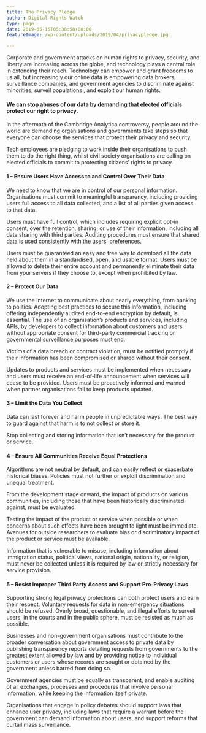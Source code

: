 ```yaml
---
title: The Privacy Pledge
author: Digital Rights Watch
type: page
date: 2019-05-15T05:38:58+00:00
featureImage: /wp-content/uploads/2019/04/privacypledge.jpg

---
```

Corporate and government attacks on human rights to privacy, security, and liberty are increasing across the globe, and technology plays a central role in extending their reach. Technology can empower and grant freedoms to us all, but increasingly our online data is empowering data brokers, surveillance companies, and government agencies to discriminate against minorities, surveil populations , and exploit our human rights.

#### We can stop abuses of our data by demanding that elected officials protect our right to privacy.

In the aftermath of the Cambridge Analytica controversy, people around the world are demanding organisations and governments take steps so that everyone can choose the services that protect their privacy and security.

Tech employees are pledging to work inside their organisations to push them to do the right thing, whilst civil society organisations are calling on elected officials to commit to protecting citizens&#8217; rights to privacy.

#### **1 &#8211; Ensure Users Have Access to and Control Over Their Data**

We need to know that we are in control of our personal information. Organisations must commit to meaningful transparency, including providing users full access to all data collected, and a list of all parties given access to that data.

Users must have full control, which includes requiring explicit opt-in consent, over the retention, sharing, or use of their information, including all data sharing with third parties. Auditing procedures must ensure that shared data is used consistently with the users' preferences.

Users must be guaranteed an easy and free way to download all the data held about them in a standardised, open, and usable format. Users must be allowed to delete their entire account and permanently eliminate their data from your servers if they choose to, except when prohibited by law.

#### **2 &#8211; Protect Our Data**

We use the Internet to communicate about nearly everything, from banking to politics. Adopting best practices to secure this information, including offering independently audited end-to-end encryption by default, is essential. The use of an organisation&#8217;s products and services, including APIs, by developers to collect information about customers and users without appropriate consent for third-party commercial tracking or governmental surveillance purposes must end.

Victims of a data breach or contract violation, must be notified promptly if their information has been compromised or shared without their consent.

Updates to products and services must be implemented when necessary and users must receive an end-of-life announcement when services will cease to be provided. Users must be proactively informed and warned when partner organisations fail to keep products updated.

#### **3 &#8211; Limit the Data You Collect**

Data can last forever and harm people in unpredictable ways. The best way to guard against that harm is to not collect or store it.

Stop collecting and storing information that isn&#8217;t necessary for the product or service.

#### **4 &#8211; Ensure All Communities Receive Equal Protections**

Algorithms are not neutral by default, and can easily reflect or exacerbate historical biases. Policies must not further or exploit discrimination and unequal treatment.

From the development stage onward, the impact of products on various communities, including those that have been historically discriminated against, must be evaluated.

Testing the impact of the product or service when possible or when concerns about such effects have been brought to light must be immediate. Avenues for outside researchers to evaluate bias or discriminatory impact of the product or service must be available.

Information that is vulnerable to misuse, including information about immigration status, political views, national origin, nationality, or religion, must never be collected unless it is required by law or strictly necessary for service provision.

#### **5 &#8211; Resist Improper Third Party Access and Support Pro-Privacy Laws**

Supporting strong legal privacy protections can both protect users and earn their respect. Voluntary requests for data in non-emergency situations should be refused. Overly broad, questionable, and illegal efforts to surveil users, in the courts and in the public sphere, must be resisted as much as possible.

Businesses and non-government organisations must contribute to the broader conversation about government access to private data by publishing transparency reports detailing requests from governments to the greatest extent allowed by law and by providing notice to individual customers or users whose records are sought or obtained by the government unless barred from doing so.

Government agencies must be equally as transparent, and enable auditing of all exchanges, processes and procedures that involve personal information, while keeping the information itself private.

Organisations that engage in policy debates should support laws that enhance user privacy, including laws that require a warrant before the government can demand information about users, and support reforms that curtail mass surveillance.
